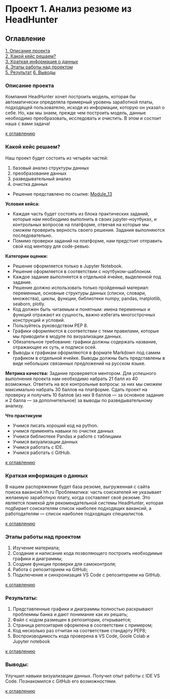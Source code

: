 # Проект 1. Анализ резюме из HeadHunter
<a id="title0"></a>

## Оглавление
[1. Описание проекта](#описание-проекта)  
[2. Какой кейс решаем?](#какой-кейс-решаем)  
[3. Краткая информация о данных](#краткая-информация-о-данных)  
[4. Этапы работы над проектом](#этапы-работы-над-проектом)  
[5. Результат](#результаты)
[6. Выводы](#выводы)

<a id="title1"></a>
### Описание проекта
Компания HeadHunter хочет построить модель, которая бы автоматически определяла примерный уровень заработной платы, подходящей пользователю, исходя из информации, которую он указал о себе.
Но, как мы знаем, прежде чем построить модель, данные необходимо преобразовать, исследовать и очистить.
В этом и состоит наша с вами задача!

[к оглавлению](#оглавление)

<a id="title2"></a>
### Какой кейс решаем?
Наш проект будет состоять из четырёх частей:

1. базовый анализ структуры данных
2. преобразование данных
3. разведывательный анализ
4. очистка данных

- Решение представлено по ссылке: [Module_13](https://colab.research.google.com/drive/1UPfRN1VG8wf9RNew1ZiwB2edDVM0ITi4#scrollTo=m8i8cZ_bP5t9)

**Условия кейса:**  
- Каждая часть будет состоять из блока практических заданий, которые нам необходимо выполнить в своих jupyter-ноутбуках, и контрольных вопросов на платформе, отвечая на которые мы сможем проверить верность своего решения. Задания выполняются последовательно.
- Помимо проверки заданий на платформе, нам предстоит отправить свой код ментору для code-ревью.


**Категории оценки:**
- Решение оформляется только в Jupyter Notebook.
- Решение оформляется в соответствии с ноутбуком-шаблоном.
- Каждое задание выполняется в отдельной ячейке, выделенной под задание.
- Решение должно использовать только пройденный материал: переменные, основные структуры данных (списки, словари, множества), циклы, функции, библиотеки numpy, pandas, matplotlib, seaborn, plotly.
- Код должен быть читаемым и понятным: имена переменных и функций отражают их сущность, важно избегать многострочных конструкций и условий.
- Пользуйтесь руководством PEP 8.
- Графики оформляются в соответствии с теми правилами, которые мы приводили в модуле по визуализации данных.
- Обязательное требование: графики должны содержать название, отражающее их суть, и подписи осей.
- Выводы к графикам оформляются в формате Markdown под самим графиком в отдельной ячейке. Выводы должны быть представлены в виде небольших связанных предложений на русском языке.

**Метрика качества:**
Задание проверяется ментором. Для успешного выполнения проекта нам необходимо набрать 21 балл из 40 возможных.
Ответить на все контрольные вопросы: за них мы сможем максимально набрать 30 баллов на платформе.
Сдать проект на проверку и получить 10 баллов (из них 8 баллов — за основное задание и 2 балла — за дополнительное) за выводы по разведывательному анализу.

**Что практикуем**
- Учимся писать хороший код на python.
- учимся применять навыки по очистке данных
- Учимся библиотеке Pandas и работе с таблицами
- Учимся визуализации данных
- Учимся работать с IDE.
- Учимся работать с GitHub.

[к оглавлению](#оглавление)

<a id="title3"></a>
### Краткая информация о данных
В нашем распоряжении будет база резюме, выгруженная с сайта поиска вакансий hh.ru
Проблематика: часть соискателей не указывает желаемую заработную плату, когда составляет своё резюме. Это является помехой для рекомендательной системы HeadHunter, которая подбирает соискателям список наиболее подходящих вакансий, а работодателям — список наиболее подходящих специалистов.

[к оглавлению](#оглавление)

<a id="title4"></a>
### Этапы работы над проектом  
1.	Изучение материала;
2.	Создание и написание кода позволяющего построить необходимые графики и диаграммы;
3.	Создние функции проверки для самоконтроля;
4.	Работа с репозиторием на GitHub;
5.	Подключение и синхронизация VS Code c репозиторием на GitHub.


[к оглавлению](#оглавление)

<a id="title5"></a>
### Результаты:  
1. Представленные графики и диаграммы полностью раскрывают проблеммы банка и дают понимание как их решать;
2. Файл с кодом размещен в репозитории, открывается;
3. Страница репозитария оформлена в соответствии с примером;
4. Код несколько раз отчитан на соответствие стандарту PEP8;
5. Воспроизводимость кода проверена в VS Code, Goole Colab и Jupyter notebook

[к оглавлению](#оглавление)

<a id="title6"></a>
### Выводы: 
Улучшил навыки визуализации данных. 
Получил опыт работы с IDE VS Code. 
Познакомился с GitHub его возможностями. 

[к оглавлению](#оглавление)